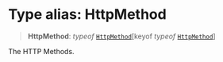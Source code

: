 # Type alias: HttpMethod

> **HttpMethod**: *typeof* [`HttpMethod`](../variables/HttpMethod.md)\[keyof *typeof* [`HttpMethod`](../variables/HttpMethod.md)\]

The HTTP Methods.
